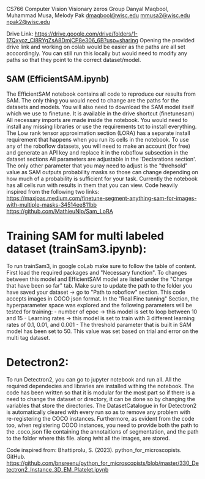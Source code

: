 CS766 Computer Vision 
Visionary zeros Group
Danyal Maqbool, Muhammad Musa, Melody Pak
dmaqbool@wisc.edu
mmusa2@wisc.edu
npak2@wisc.edu

Drive Link: https://drive.google.com/drive/folders/1-17Qxyoz_Cl8RYgZsA8DmjCP8e306_6B?usp=sharing
Opening the provided drive link and working on colab would be easier as the paths are all set acccordingly. 
You can still run this locally but would need to modify any paths so that they point to the correct dataset/model. 

## SAM (EfficientSAM.ipynb)
The EfficientSAM notebook contains all code to reproduce our results from SAM. The only thing you would need to change are the paths for the datasets and models. 
You will also need to download the SAM model itself which we use to finetune. It is available in the drive shortcut (finetunesam)
All necessary imports are made inside the notebook. You would need to install any missing libraries or use the requirements txt to install everything. 
The Low rank tensor approximation section (LORA) has a separate install requirement that happens when you run its cells in the notebook.
To use any of the roboflow datasets, you will need to make an account (for free) and generate an API key and replace it in the roboflow subsection in the dataset sections
All parameters are adjustable in the 'Declarations section'.
The only other parameter that you may need to adjust is the "threhsold" value as SAM outputs probability masks so those can change depending on how much of a
probability is sufficient for your task. 
Currently the notebook has all cells run with results in them that you can view. 
Code heavily inspired from the following two links:
https://maxjoas.medium.com/finetune-segment-anything-sam-for-images-with-multiple-masks-34514ee811bb 
https://github.com/MathieuNlp/Sam_LoRA

# Training SAM for multi labeled dataset (trainSam3.ipynb):
To run trainSam3, in google coLab make sure to follow the table of content. First load the required packages and "Necessary function".
To changes between this model and EfficientSAM model are listed under the "Change that have been so far" tab.
Make sure to update the path to the folder you have saved your dataset -> go to "Path to roboflow" section.
This code accepts images in COCO json format.
In the "Real Fine tunning" Section, the hyperparameter space was explored and the following parameters will be tested for training:
    - number of epoc -> this model is set to loop between 10 and 15
    - Learning rates -> this model is set to train with 3 different learning rates of 0.1, 0.01, and 0.001
    - The threshold parameter that is built in SAM model has been set to 50. This value was set based on trial and error on the multi tag dataset.

# Detectron2:
To run Detectron2, you can go to jupyter notebook and run all. All the required dependecies and libraries are installed withing the notebook.
The code has been written so that it is modular for the most part so if there is a need to change the dataset or directory, it can be done so by changing the variables that store the directories.
The DatasetCatalogue in for Detectron2 is automatically cleared with every run so as to remove any problem with re-registering the COCO instances. Furthermore, as evident from the code too, when registering COCO instances, you need to provide both the
path to the .coco.json file containing the annotaitions of segmentation, and the path to the folder where this file. along iwht all the images, are stored. 

Code inspired from: Bhattiprolu, S. (2023). python_for_microscopists. GitHub. https://github.com/bnsreenu/python_for_microscopists/blob/master/330_Detectron2_Instance_3D_EM_Platelet.ipynb
